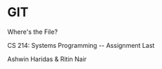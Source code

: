# GIT
Where's the File?

CS 214: Systems Programming
-- Assignment Last

Ashwin Haridas & Ritin Nair
